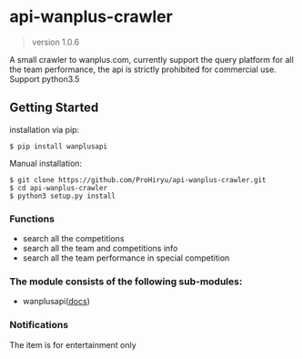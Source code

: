 # api-wanplus-crawler

> version 1.0.6

A small crawler to wanplus.com, currently support the query platform for all the team performance, the api is strictly prohibited for commercial use. Support python3.5

## Getting Started

installation via pip:

```
$ pip install wanplusapi
```

Manual installation:

```
$ git clone https://github.com/ProHiryu/api-wanplus-crawler.git
$ cd api-wanplus-crawler
$ python3 setup.py install
```

### Functions

- search all the competitions
- search all the team and competitions info
- search all the team performance in special competition

### The module consists of the following sub-modules:

- wanplusapi([docs](""))


### Notifications

The item is for entertainment only
